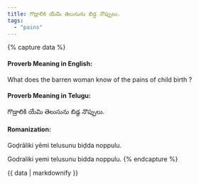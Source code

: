 ```yaml
---
title: గొడ్రాలికి యేమి తెలుసును బిడ్ద నొప్పులు.
tags:
  - "pains"
---
```


{% capture data %}
#### Proverb Meaning in English:
What does the barren woman know of the pains of child birth ?

#### Proverb Meaning in Telugu:
గొడ్రాలికి యేమి తెలుసును బిడ్ద నొప్పులు.

#### Romanization:
Goḍrāliki yēmi telusunu biḍda noppulu.

Godraliki yemi telusunu bidda noppulu.
{% endcapture %}

{{ data | markdownify }}


